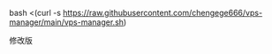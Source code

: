 bash <(curl -s https://raw.githubusercontent.com/chengege666/vps-manager/main/vps-manager.sh)



修改版
